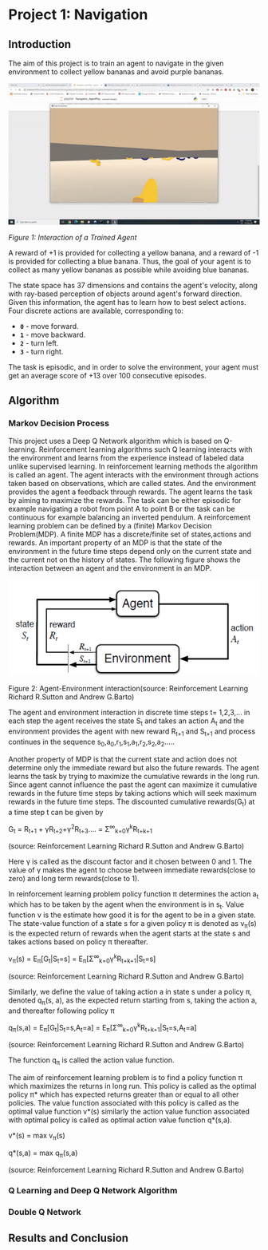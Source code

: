 # Project 1: Navigation
[image1]: https://user-images.githubusercontent.com/10624937/42135619-d90f2f28-7d12-11e8-8823-82b970a54d7e.gif "Trained Agent"

## Introduction

The aim of this project is to train an agent to navigate in the given environment to collect yellow bananas and avoid purple bananas.

![Trained Agent](./images/TrainedAgent.gif)

*Figure 1: Interaction of a Trained Agent*

A reward of +1 is provided for collecting a yellow banana, and a reward of -1 is provided for collecting a blue banana.  Thus, the goal of your agent is to collect as many yellow bananas as possible while avoiding blue bananas.  

The state space has 37 dimensions and contains the agent's velocity, along with ray-based perception of objects around agent's forward direction.  Given this information, the agent has to learn how to best select actions. 
Four discrete actions are available, corresponding to:

- **`0`** - move forward.
- **`1`** - move backward.
- **`2`** - turn left.
- **`3`** - turn right.

The task is episodic, and in order to solve the environment, your agent must get an average score of +13 over 100 consecutive episodes.
## Algorithm
### Markov Decision Process

This project uses a Deep Q Network algorithm which is based on Q-learning. Reinforcement learning algorithms such Q learning interacts with the environment and learns from the experience instead of labeled data unlike supervised learning. In reinforcement learning methods the algorithm is called an agent. The agent interacts with the environment through actions taken based on observations, which are called states. And the environment provides the agent a feedback through rewards. The agent learns the task by aiming to maximize the rewards. The task can be either episodic for example navigating a robot from point A to point B or the task can be continuous for example balancing an inverted pendulum. A reinforcement learning problem can be defined by a (finite) Markov Decision Problem(MDP). A finite MDP has a discrete/finite set of states,actions and rewards. An important property of an MDP is that the state of the environment in the future time steps depend only on the current state and the current not on the history of states. The following figure shows the interaction between an agent and the environment in an MDP.

![image2](./images/MDP.png)

Figure 2: Agent-Environment interaction(source: Reinforcement Learning Richard R.Sutton and Andrew G.Barto)

The agent and environment interaction in discrete time steps t= 1,2,3,... in each step the agent receives the state S<sub>t</sub> and takes an action A<sub>t</sub> and the environment provides the agent with new reward R<sub>t+1</sub> and S<sub>t+1</sub> and process continues in the sequence s<sub>0</sub>,a<sub>0</sub>,r<sub>1</sub>,s<sub>1</sub>,a<sub>1</sub>,r<sub>2</sub>,s<sub>2</sub>,a<sub>2</sub>.....   

Another property of MDP is that the current state and action does not determine only the immediate reward but also the future rewards. The agent learns the task by trying to maximize the cumulative rewards in the long run. Since agent cannot influence the past the agent can maximize it cumulative rewards in the future time steps by taking actions which will seek maximum rewards in the future time steps. The discounted cumulative rewards(G<sub>t</sub>) at a time step t can be given by

G<sub>t</sub> = R<sub>t+1</sub> + &gamma;R<sub>t+2</sub>+&gamma;<sup>2</sup>R<sub>t+3</sub>.... = &Sigma;<sup>&infin;</sup><sub>k=0</sub>&gamma;<sup>k</sup>R<sub>t+k+1</sub>

(source: Reinforcement Learning Richard R.Sutton and Andrew G.Barto)

Here &gamma; is called as the discount factor and it chosen between 0 and 1. The value of &gamma; makes the agent to choose between immediate rewards(close to zero) and long term rewards(close to 1).

In reinforcement learning problem policy function &pi; determines the action a<sub>t</sub> which has to be taken by the agent when the environment is in s<sub>t</sub>. Value function v is the estimate how good it is for the agent to be in a given state. The state-value function of a state s for a given policy &pi; is denoted as v<sub>&pi;</sub>(s) is the expected return of rewards when the agent starts at the state s and takes actions based on policy &pi; thereafter. 

v<sub>&pi;</sub>(s) = E<sub>&pi;</sub>[G<sub>t</sub>|S<sub>t</sub>=s] = E<sub>&pi;</sub>[&Sigma;<sup>&infin;</sup><sub>k=0</sub>&gamma;<sup>k</sup>R<sub>t+k+1</sub>|S<sub>t</sub>=s]

(source: Reinforcement Learning Richard R.Sutton and Andrew G.Barto)

Similarly, we define the value of taking action a in state s under a policy &pi;, denoted q<sub>&pi;</sub>(s, a), as the expected return starting from s, taking the action a, and thereafter
following policy &pi;

q<sub>&pi;</sub>(s,a) = E<sub>&pi;</sub>[G<sub>t</sub>|S<sub>t</sub>=s,A<sub>t</sub>=a] = E<sub>&pi;</sub>[&Sigma;<sup>&infin;</sup><sub>k=0</sub>&gamma;<sup>k</sup>R<sub>t+k+1</sub>|S<sub>t</sub>=s,A<sub>t</sub>=a]

(source: Reinforcement Learning Richard R.Sutton and Andrew G.Barto)


The function q<sub>&pi;</sub> is called the action value function.

The aim of reinforcement learning problem is to find a policy function &pi; which maximizes the returns in long run. This policy is called as the optimal policy &pi;* which has expected returns greater than or equal to all other policies. The value function associated with this policy is called as the optimal value function v*(s) similarly the action value function associated with optimal policy is called as optimal action value function q*(s,a).

v*(s) = max v<sub>&pi;</sub>(s)

q*(s,a) = max q<sub>&pi;</sub>(s,a)

(source: Reinforcement Learning Richard R.Sutton and Andrew G.Barto)

### Q Learning and Deep Q Network Algorithm
### Double Q Network
## Results and Conclusion
